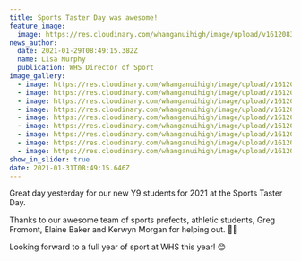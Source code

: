 ```yaml
---
title: Sports Taster Day was awesome!
feature_image:
  image: https://res.cloudinary.com/whanganuihigh/image/upload/v1612083611/News/Sports_Taster_Day_1.jpg
news_author:
  date: 2021-01-29T08:49:15.382Z
  name: Lisa Murphy
  publication: WHS Director of Sport
image_gallery:
  - image: https://res.cloudinary.com/whanganuihigh/image/upload/v1612085349/News/Sports_Taster_Day_2.jpg
  - image: https://res.cloudinary.com/whanganuihigh/image/upload/v1612085375/News/Sports_Taster_Day_3.jpg
  - image: https://res.cloudinary.com/whanganuihigh/image/upload/v1612085408/News/Sports_Taster_Day_4.jpg
  - image: https://res.cloudinary.com/whanganuihigh/image/upload/v1612085428/News/Sports_Taster_Day_5.jpg
  - image: https://res.cloudinary.com/whanganuihigh/image/upload/v1612085447/News/Sports_Taster_Day_6.jpg
  - image: https://res.cloudinary.com/whanganuihigh/image/upload/v1612085470/News/Sports_Taster_Day_7.jpg
  - image: https://res.cloudinary.com/whanganuihigh/image/upload/v1612085489/News/Sports_Taster_Day_8.jpg
  - image: https://res.cloudinary.com/whanganuihigh/image/upload/v1612085525/News/Sports_Taster_Day_9.jpg
  - image: https://res.cloudinary.com/whanganuihigh/image/upload/v1612085553/News/Sports_Taster_Day_10.jpg
show_in_slider: true
date: 2021-01-31T08:49:15.646Z
---
```

Great day yesterday for our new Y9 students for 2021 at the Sports Taster Day. 

Thanks to our awesome team of sports prefects, athletic students, Greg Fromont, Elaine Baker and Kerwyn Morgan for helping out. 💚💛  

Looking forward to a full year of sport at WHS this year! 😊